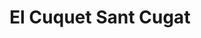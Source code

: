 ---
title: "El Cuquet Sant Cugat"
url: /sant-cugat-del-valles/el-cuquet-sant-cugat/
shop: confitería
---